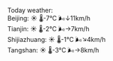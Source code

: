 Today weather:  
Beijing: ☀️ 🌡️-7°C 🌬️↓11km/h  
Tianjin: ☀️ 🌡️-2°C 🌬️→7km/h  
Shijiazhuang: ☀️ 🌡️-1°C 🌬️↘4km/h  
Tangshan: ☀️ 🌡️-3°C 🌬️→8km/h  

